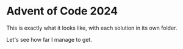 # Advent of Code 2024

This is exactly what it looks like, with each solution in its own folder.

Let's see how far I manage to get.

